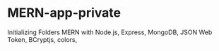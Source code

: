 # MERN-app-private
Initializing Folders
MERN with Node.js, Express, MongoDB, JSON Web Token, BCryptjs, colors,
